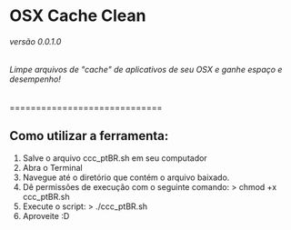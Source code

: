 # OSX Cache Clean  
###### versão 0.0.1.0
###### Limpe arquivos de "cache" de aplicativos de seu OSX e ganhe espaço e desempenho!
=============================


## Como utilizar a ferramenta: 
1. Salve o arquivo ccc_ptBR.sh em seu computador
2. Abra o Terminal
3. Navegue até o diretório que contém o arquivo baixado. 
4. Dê permissões de execução com o seguinte comando: > chmod +x ccc_ptBR.sh 
5. Execute o script: > ./ccc_ptBR.sh 
6. Aproveite :D 

